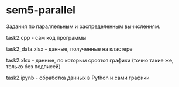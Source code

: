 # sem5-parallel

Задания по параллельным и распределенным вычислениям.

task2.cpp - сам код программы

task2_data.xlsx - данные, полученные на кластере

task2.xlsx - данные, по которым сроятся графики (точно такие же, только без подписей)

task2.ipynb - обработка данных в Python и сами графики
